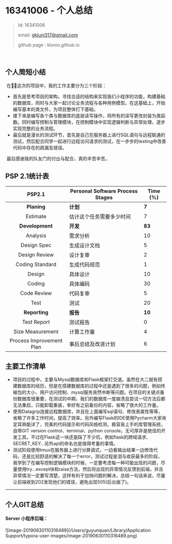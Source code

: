 # 16341006 - 个人总结

>Id: 16341006
>
>email: gkluni317@gmail.com
>
>github page : klunio.github.io

​	

## 个人简短小结

​	在这次的项目中，我的工作主要分为三个阶段：

- 首先是思考项目的架构，寻找合适的结构来实现我们小程序的功能，构建基础的数据库，同时与大家一起讨论业务流程与各种用例模型。在这基础上，开始编写基本的类文件，为项目整体打下基础。
- 接下来是编写各个类与数据库的底层读写操作，将所有的读写更改封装为类函数。同时编写控制与管理模块，在控制模块中实现逻辑判断与异常处理，逐步实现完整的业务流程。
- 最后就是漫长的测试环节，首先是自己在服务器上进行SQL语句与远程联通的测试，然后配合同学一起进行远程访问请求的测试，在一步步的testing中改善代码中存在的疏漏及错误。

​	最后感谢我的队友门的付出与配合，真的辛苦辛苦。

## PSP 2.1统计表

|          PSP2.1          | Personal Software Process Stages | Time (%) |
| :----------------------: | -------------------------------- | -------- |
|       __Planing__        | __计划__                         | __7__    |
|         Estimate         | 估计这个任务需要多少时间         | 7        |
|     __Development__      | __开发__                         | __83__   |
|         Analysis         | 需求分析                         | 10       |
|       Design Spec        | 生成设计文档                     | 5        |
|      Design Review       | 设计复审                         | 2        |
|     Coding Standard      | 生成代码规范                     | 1        |
|          Design          | 具体设计                         | 10       |
|          Coding          | 具体编码                         | 30       |
|       Code Review        | 代码复审                         | 5        |
|           Test           | 测试                             | 20       |
|      __Reporting__       | __报告__                         | __10__   |
|       Test Report        | 测试报告                         | 0        |
|     Size Measurement     | 计算工作量                       | 4        |
| Process Improvement Plan | 事后总结及改进计划               | 6        |

## 主要工作清单

- 项目的过程中，主要与Mysql数据库和Flask框架打交道。虽然在大二就有搭建数据库的经历，但是在搭建数据库的过程中还是遇到了很多的问题，例如传输包的大小、用户访问控制、mysql服务突然中断等问题。在项目的关键点备份数据库很重要，在测试的中期，我们的数据库一度崩溃且尝试一切方法后都无法重启，只能卸载重装，幸好有之前备份的内容，省略了很大的工作量。
- 使用Datagrip连接远程数据库，并且在上面编写sql语句、修改表属性等等，省略了许多工作时间，提高了效率。另外编写Flask的IDE使用Pycharm大家肯定耳熟能详了，完美的代码提示和代码风格检测，极容易上手的库管理系统，自带GIT version control、terminal、python console，无可厚非是绝佳的开发工具。不过在Flask这一块还是踩了不少坑，例如flask的跨域请求、SECRET_KEY…另外api的命名也是值得考量的事情。
- 测试阶段使用tmux在服务器上进行分屏调式，一边看输出结果一边修改代码，还是比较舒适的解决了每一个error，测试过程是泪与收获最多的阶段，我学到了在编写控制逻辑模块的时候，一定要考虑每一种可能出现的问题，尽量使用try…except块和raise方法，然后将出现的异常情况反馈到前端，并且异常情况一定要写清楚，这样有利于加快问题的解决，总结一句话来说，尽量让前端收到202发现他们的错误，避免出现505(后台崩了)。

****

## 个人GIT总结

#### Server 小程序后端：

![image-20190630110316489](/Users/guyunquan/Library/Application Support/typora-user-images/image-20190630110316489.png)

